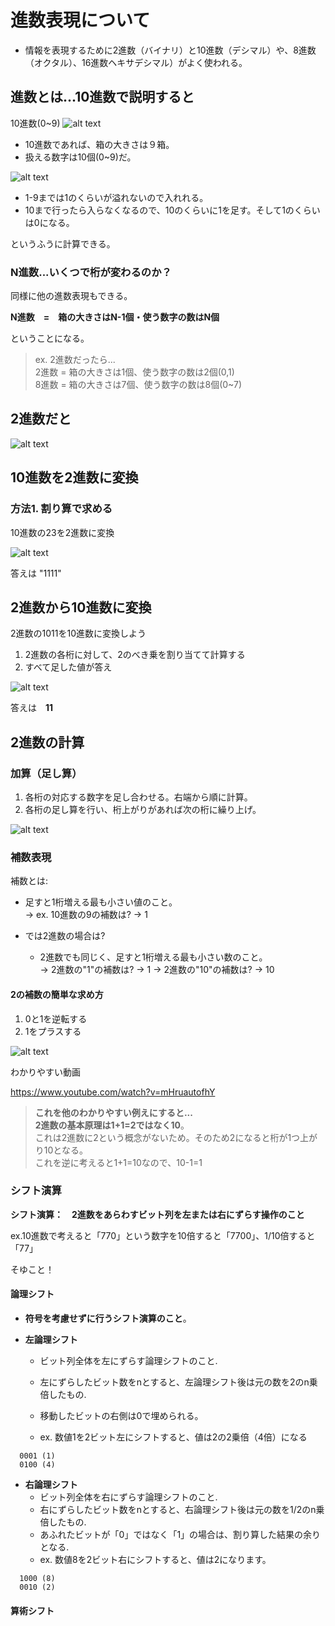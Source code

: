 
# 進数表現について

- 情報を表現するために2進数（バイナリ）と10進数（デシマル）や、8進数（オクタル）、16進数ヘキサデシマル）がよく使われる。

## 進数とは...10進数で説明すると

10進数(0~9)
![alt text](../../pic/10進数1.png)

- 10進数であれば、箱の大きさは９箱。
- 扱える数字は10個(0~9)だ。

![alt text](../../pic/10進数ex.png)

- 1-9までは1のくらいが溢れないので入れれる。
- 10まで行ったら入らなくなるので、10のくらいに1を足す。そして1のくらいは0になる。

というふうに計算できる。

### N進数...いくつで桁が変わるのか？

同様に他の進数表現もできる。

**N進数　=　箱の大きさはN-1個・使う数字の数はN個**

ということになる。

> ex. 2進数だったら...<br>
> 2進数 = 箱の大きさは1個、使う数字の数は2個(0,1)<br>
> 8進数 = 箱の大きさは7個、使う数字の数は8個(0~7)
>

## 2進数だと

![alt text](../../pic/2進数.png)

## 10進数を2進数に変換

### 方法1. 割り算で求める

10進数の23を2進数に変換

![alt text](../../pic/進数計算1.png)

答えは "1111"

## 2進数から10進数に変換

2進数の1011を10進数に変換しよう

1. 2進数の各桁に対して、2のべき乗を割り当てて計算する
2. すべて足した値が答え

![alt text](../../pic/進数計算2.png)

答えは　**11**

## 2進数の計算

### 加算（足し算）

1. 各桁の対応する数字を足し合わせる。右端から順に計算。
2. 各桁の足し算を行い、桁上がりがあれば次の桁に繰り上げ。

![alt text](../../pic/二進数足し算.png)
  
### 補数表現

補数とは:

- 足すと1桁増える最も小さい値のこと。<br>
→ ex. 10進数の9の補数は? → 1

- では2進数の場合は?
  - 2進数でも同じく、足すと1桁増える最も小さい数のこと。<br>
  → 2進数の"1"の補数は? → 1
  → 2進数の"10"の補数は? → 10

#### 2の補数の簡単な求め方

1. 0と1を逆転する
2. 1をプラスする

![alt text](../../pic/歩数.png)

わかりやすい動画

<https://www.youtube.com/watch?v=mHruautofhY>

> **これを他のわかりやすい例えにすると...**<br>
> **2進数の基本原理は1+1=2ではなく10**。<br>
これは2進数に2という概念がないため。そのため2になると桁が1つ上がり10となる。<br>
これを逆に考えると1+1=10なので、10-1=1

### シフト演算

**シフト演算：　2進数をあらわすビット列を左または右にずらす操作のこと**

ex.10進数で考えると「770」という数字を10倍すると「7700」、1/10倍すると「77」

そゆこと！

#### 論理シフト

- **符号を考慮せずに行うシフト演算のこと**。

- **左論理シフト**
  - ビット列全体を左にずらす論理シフトのこと.
  - 左にずらしたビット数をnとすると、左論理シフト後は元の数を2のn乗倍したもの.
  - 移動したビットの右側は0で埋められる。

  - ex. 数値1を2ビット左にシフトすると、値は2の2乗倍（4倍）になる

```
  0001 (1)
  0100 (4)
```

- **右論理シフト**
  - ビット列全体を右にずらす論理シフトのこと.
  - 右にずらしたビット数をnとすると、右論理シフト後は元の数を1/2のn乗倍したもの.
  - あふれたビットが「0」ではなく「1」の場合は、割り算した結果の余りとなる.
  - ex. 数値8を2ビット右にシフトすると、値は2になります。

```
  1000 (8)
  0010 (2)
```

#### 算術シフト
